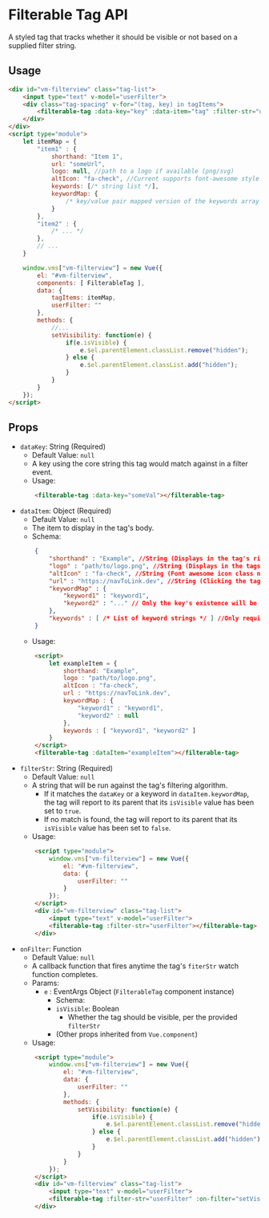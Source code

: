 # Filterable Tag API
A styled tag that tracks whether it should be visible or not based on a supplied filter string.

## Usage
```html
<div id="vm-filterview" class="tag-list">
    <input type="text" v-model="userFilter">
    <div class="tag-spacing" v-for="(tag, key) in tagItems">
        <filterable-tag :data-key="key" :data-item="tag" :filter-str="userFilter" on-filter="setVisbility"></filterable-tag>
    </div>
</div>
<script type="module">
    let itemMap = {
        "item1" : {
            shorthand: "Item 1",
            url: "someUrl",
            logo: null, //path to a logo if available (png/svg)
            altIcon: "fa-check", //Current supports font-awesome style iconography as alternative to a logo file
            keywords: [/* string list */],
            keywordMap: {
                /* key/value pair mapped version of the keywords array */
            }
        },
        "item2" : {
            /* ... */
        },
        // ...
    }

    window.vms["vm-filterview"] = new Vue({
        el: "#vm-filterview",
        components: [ FilterableTag ],
        data: {
            tagItems: itemMap,
            userFilter: ""
        },
        methods: {
            //...
            setVisibility: function(e) {
                if(e.isVisible) {
                    e.$el.parentElement.classList.remove("hidden");
                } else {
                    e.$el.parentElement.classList.add("hidden");
                }
            }
        }
    });
</script>
```

## Props
* `dataKey`: String (Required)
    * Default Value: `null`
    * A key using the core string this tag would match against in a filter event.
    * Usage:
    ```html
        <filterable-tag :data-key="someVal"></filterable-tag>
    ```
* `dataItem`: Object (Required)
    * Default Value: `null`
    * The item to display in the tag's body.
    * Schema:
    ```json
        {
            "shorthand" : "Example", //String (Displays in the tag's right space)
            "logo" : "path/to/logo.png", //String (Displays in the tags left space)
            "altIcon" : "fa-check", //String (Font awesome icon class name. Displays in the logo space if logo not provided)
            "url" : "https://navToLink.dev", //String (Clicking the tag will open this link in a new tab)
            "keywordMap" : {
                "keyword1" : "keyword1",
                "keyword2" : "..." // Only the key's existence will be checked. The values can be anything (null-inclusive).
            },
            "keywords" : [ /* List of keyword strings */ ] //Only required for current implementation with temporary `startsWith` matching
        }
    ```
    * Usage:
    ```html
        <script>
            let exampleItem = {
                shorthand: "Example",
                logo : "path/to/logo.png",
                altIcon : "fa-check",
                url : "https://navToLink.dev",
                keywordMap : {
                    "keyword1" : "keyword1",
                    "keyword2" : null
                },
                keywords : [ "keyword1", "keyword2" ]
            }
        </script>
        <filterable-tag :dataItem="exampleItem"></filterable-tag>
    ```
* `filterStr`: String (Required)
    * Default Value: `null`
    * A string that will be run against the tag's filtering algorithm. 
        * If it matches the `dataKey` or a keyword in `dataItem.keywordMap`, the tag will report to its parent that its `isVisible` value has been set to `true`.
        * If no match is found, the tag will report to its parent that its `isVisible` value has been set to `false`.
    * Usage:
    ```html
        <script type="module">
            window.vms["vm-filterview"] = new Vue({
                el: "#vm-filterview",
                data: {
                    userFilter: ""
                }
            });
        </script>
        <div id="vm-filterview" class="tag-list">
            <input type="text" v-model="userFilter">
            <filterable-tag :filter-str="userFilter"></filterable-tag>
        </div>
    ```
* `onFilter`: Function
    * Default Value: `null`
    * A callback function that fires anytime the tag's `fiterStr` watch function completes.
    * Params:
        * `e` : EventArgs Object (`FilterableTag` component instance)
            * Schema:
            * `isVisible`: Boolean
                * Whether the tag should be visible, per the provided `filterStr`
            * (Other props inherited from `Vue.component`)
    * Usage:
    ```html
        <script type="module">
            window.vms["vm-filterview"] = new Vue({
                el: "#vm-filterview",
                data: {
                    userFilter: ""
                },
                methods: {
                    setVisibility: function(e) {
                        if(e.isVisible) {
                            e.$el.parentElement.classList.remove("hidden");
                        } else {
                            e.$el.parentElement.classList.add("hidden");
                        }
                    }
                }
            });
        </script>
        <div id="vm-filterview" class="tag-list">
            <input type="text" v-model="userFilter">
            <filterable-tag :filter-str="userFilter" :on-filter="setVisibility"></filterable-tag>
        </div>
    ```

